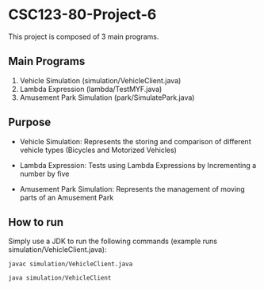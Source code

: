 # CSC123-80-Project-6

This project is composed of 3 main programs.

## Main Programs
1. Vehicle Simulation (simulation/VehicleClient.java)
2. Lambda Expression (lambda/TestMYF.java)
3. Amusement Park Simulation (park/SimulatePark.java)

## Purpose

- Vehicle Simulation: Represents the storing and comparison of different vehicle types (Bicycles and Motorized Vehicles)

- Lambda Expression: Tests using Lambda Expressions by Incrementing a number by five

- Amusement Park Simulation: Represents the management of moving parts of an Amusement Park

## How to run

Simply use a JDK to run the following commands (example runs simulation/VehicleClient.java):

`javac simulation/VehicleClient.java`

`java simulation/VehicleClient`
